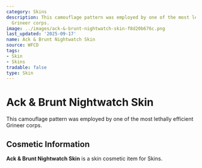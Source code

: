```yaml
---
category: Skins
description: This camouflage pattern was employed by one of the most lethally efficient
  Grineer corps.
image: ../images/ack-&-brunt-nightwatch-skin-f8d20b676c.png
last_updated: '2025-09-17'
name: Ack & Brunt Nightwatch Skin
source: WFCD
tags:
- Skin
- Skins
tradable: false
type: Skin
---
```


# Ack & Brunt Nightwatch Skin

This camouflage pattern was employed by one of the most lethally efficient Grineer corps.

## Cosmetic Information

**Ack & Brunt Nightwatch Skin** is a skin cosmetic item for Skins.

